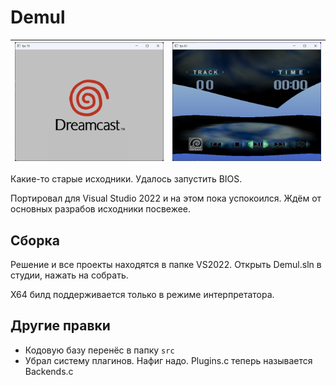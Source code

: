 # Demul

|![demo1](imgstore/demo1.png) |![demo2](imgstore/demo2.png)|
|---|---|

Какие-то старые исходники. Удалось запустить BIOS.

Портировал для Visual Studio 2022 и на этом пока успокоился. Ждём от основных разрабов исходники посвежее.

## Сборка

Решение и все проекты находятся в папке VS2022. Открыть Demul.sln в студии, нажать на собрать.

X64 билд поддерживается только в режиме интерпретатора.

## Другие правки

- Кодовую базу перенёс в папку `src`
- Убрал систему плагинов. Нафиг надо. Plugins.c теперь называется Backends.c

